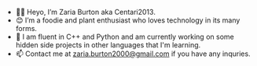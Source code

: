 - 👋🏾  Heyo, I’m Zaria Burton aka Centari2013.
- 😊  I’m a foodie and plant enthusiast who loves technology in its many forms.
- 🌱  I am fluent in C++ and Python and am currently working on some hidden side projects in other languages that I'm learning.
- 📫  Contact me at <zaria.burton2000@gmail.com> if you have any inquries.

<!---
Centari2013/Centari2013 is a ✨ special ✨ repository because its `README.md` (this file) appears on your GitHub profile.
You can click the Preview link to take a look at your changes.
--->
